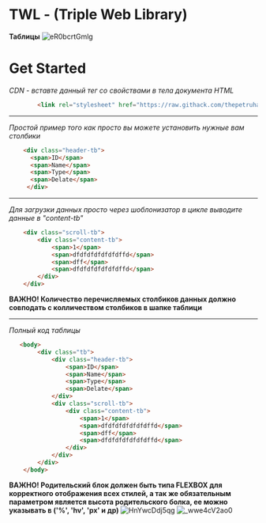 # TWL - (Triple Web Library)

**Таблицы**
![eR0bcrtGmlg](https://user-images.githubusercontent.com/50780255/132317499-7eb4ef2e-6732-4c1b-bba3-6bb195e69b70.jpg)

# Get Started
*CDN - вставте данный тег со свойствами в тела документа HTML* 
```html
        <link rel="stylesheet" href="https://raw.githack.com/thepetruha/TWL/main/style.css">
```
____

*Простой пример того как просто вы можете установить нужные вам столбики*
```html
    <div class="header-tb">
      <span>ID</span>
      <span>Name</span>
      <span>Type</span>
      <span>Delate</span>
     </div>
```
____
*Для загрузки данных просто через шоблонизатор в цикле выводите данные в "content-tb"*
```html
    <div class="scroll-tb">
        <div class="content-tb">
            <span>1</span>
            <span>dfdfdfdfdfdfdffd</span>
            <span>dff</span>
            <span>dfdfdfdfdfdfdffd</span>
        </div>
    </div>
```
__ВАЖНО! Количество перечисляемых столбиков данных должно совподать с колличеством столбиков в шапке таблици__
____
*Полный код таблицы*
```html 
   <body>
        <div class="tb">
            <div class="header-tb">
                <span>ID</span>
                <span>Name</span>
                <span>Type</span>
                <span>Delate</span>
            </div>
            <div class="scroll-tb">
                <div class="content-tb">
                    <span>1</span>
                    <span>dfdfdfdfdfdfdffd</span>
                    <span>dff</span>
                    <span>dfdfdfdfdfdfdffd</span>
                </div>
            </div>
        </div>
    </body>
```
__ВАЖНО! Родительский блок должен быть типа FLEXBOX для корректного отображения всех стилей, а так же обязательным параметром является высота родительского болка, ее можно указывать в ('%', 'hv', 'px' и др)__
![HnYwcDdj5qg](https://user-images.githubusercontent.com/50780255/132329968-3761a12b-3de2-4b7f-8891-cfbf7f3fb17e.jpg)
![_wwe4cV2ao0](https://user-images.githubusercontent.com/50780255/132329980-70915cfd-6405-4ace-b20c-fdc5b9b7ffb5.jpg)

